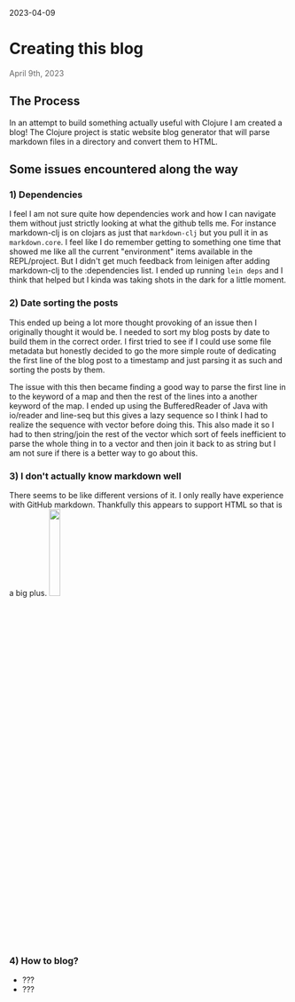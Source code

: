 2023-04-09
# Creating this blog
<p style="color: #676767;">April 9th, 2023</p>

## The Process
In an attempt to build something actually useful with Clojure I am created a blog! The Clojure project is static website blog generator that will parse markdown files in a directory and convert them to HTML. 


## Some issues encountered along the way
### 1) Dependencies
I feel I am not sure quite how dependencies work and how I can navigate them without just strictly looking at what the github tells me. For instance markdown-clj is on clojars as just that `markdown-clj` but you pull it in as `markdown.core`. I feel like I do remember getting to something one time that showed me like all the current "environment" items available in the REPL/project. But I didn't get much feedback from leinigen after adding markdown-clj to the :dependencies list. I ended up running `lein deps` and I think that helped but I kinda was taking shots in the dark for a little moment.

### 2) Date sorting the posts
This ended up being a lot more thought provoking of an issue then I originally thought it would be. I needed to sort my blog posts by date to build them in the correct order. I first tried to see if I could use some file metadata but honestly decided to go the more simple route of dedicating the first line of the blog post to a timestamp and just parsing it as such and sorting the posts by them.

The issue with this then became finding a good way to parse the first line in to the keyword of a map and then the rest of the lines into a another keyword of the map. I ended up using the BufferedReader of Java with io/reader and line-seq but this gives a lazy sequence so I think I had to realize the sequence with vector before doing this. This also made it so I had to then string/join the rest of the vector which sort of feels inefficient to parse the whole thing in to a vector and then join it back to as string but I am not sure if there is a better way to go about this.



### 3) I don't actually know markdown well
There seems to be like different versions of it. I only really have experience with GitHub markdown. Thankfully this appears to support HTML so that is a big plus.
<img src="https://cdn.discordapp.com/attachments/565694425674678273/1010803488269287424/IMG_3574.jpg"  width="20%" height="20%">

### 4) How to blog?
- ???
- ???
